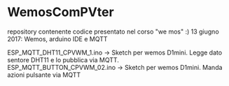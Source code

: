 # WemosComPVter
repository contenente codice presentato nel corso "we mos" :)
13 giugno 2017: Wemos, arduino IDE e MQTT

ESP_MQTT_DHT11_CPVWM_1.ino   -> Sketch per wemos D1mini. Legge dato sentore DHT11 e lo pubblica via MQTT. 
ESP_MQTT_BUTTON_CPVWM_02.ino -> Sketch per wemos D1mini. Manda azioni pulsante via MQTT